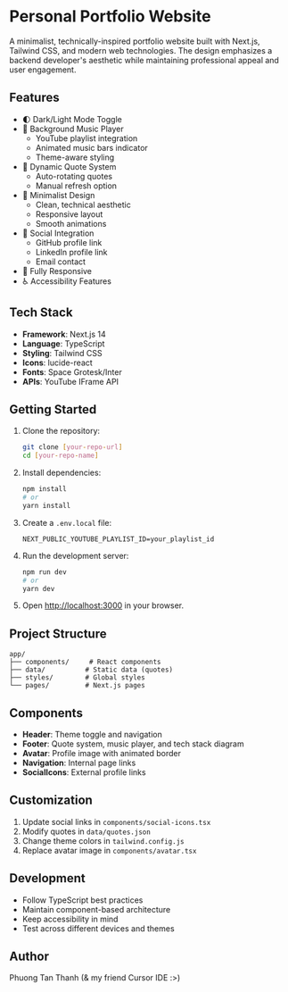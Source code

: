 # Personal Portfolio Website

A minimalist, technically-inspired portfolio website built with Next.js, Tailwind CSS, and modern web technologies. The design emphasizes a backend developer's aesthetic while maintaining professional appeal and user engagement.

## Features

- 🌓 Dark/Light Mode Toggle
- 🎵 Background Music Player
  - YouTube playlist integration
  - Animated music bars indicator
  - Theme-aware styling
- 💭 Dynamic Quote System
  - Auto-rotating quotes
  - Manual refresh option
- 🎨 Minimalist Design
  - Clean, technical aesthetic
  - Responsive layout
  - Smooth animations
- 🔗 Social Integration
  - GitHub profile link
  - LinkedIn profile link
  - Email contact
- 📱 Fully Responsive
- ♿ Accessibility Features

## Tech Stack

- **Framework**: Next.js 14
- **Language**: TypeScript
- **Styling**: Tailwind CSS
- **Icons**: lucide-react
- **Fonts**: Space Grotesk/Inter
- **APIs**: YouTube IFrame API

## Getting Started

1. Clone the repository:
   ```bash
   git clone [your-repo-url]
   cd [your-repo-name]
   ```

2. Install dependencies:
   ```bash
   npm install
   # or
   yarn install
   ```

3. Create a `.env.local` file:
   ```env
   NEXT_PUBLIC_YOUTUBE_PLAYLIST_ID=your_playlist_id
   ```

4. Run the development server:
   ```bash
   npm run dev
   # or
   yarn dev
   ```

5. Open [http://localhost:3000](http://localhost:3000) in your browser.

## Project Structure

```
app/
├── components/     # React components
├── data/          # Static data (quotes)
├── styles/        # Global styles
└── pages/         # Next.js pages
```

## Components

- **Header**: Theme toggle and navigation
- **Footer**: Quote system, music player, and tech stack diagram
- **Avatar**: Profile image with animated border
- **Navigation**: Internal page links
- **SocialIcons**: External profile links

## Customization

1. Update social links in `components/social-icons.tsx`
2. Modify quotes in `data/quotes.json`
3. Change theme colors in `tailwind.config.js`
4. Replace avatar image in `components/avatar.tsx`

## Development

- Follow TypeScript best practices
- Maintain component-based architecture
- Keep accessibility in mind
- Test across different devices and themes

## Author

Phuong Tan Thanh (& my friend Cursor IDE :>)
